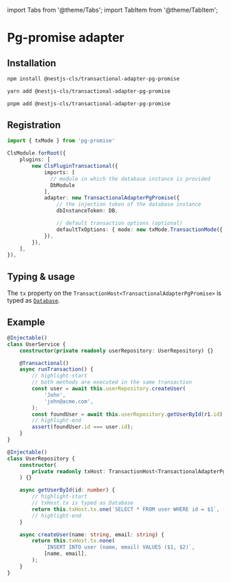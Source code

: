 import Tabs from '@theme/Tabs';
import TabItem from '@theme/TabItem';

# Pg-promise adapter

## Installation

<Tabs>
<TabItem value="npm" label="npm" default>

```bash
npm install @nestjs-cls/transactional-adapter-pg-promise
```

</TabItem>
<TabItem value="yarn" label="yarn">

```bash
yarn add @nestjs-cls/transactional-adapter-pg-promise
```

</TabItem>
<TabItem value="pnpm" label="pnpm">

```bash
pnpm add @nestjs-cls/transactional-adapter-pg-promise
```

</TabItem>
</Tabs>

## Registration

```ts
import { txMode } from 'pg-promise'

ClsModule.forRoot({
    plugins: [
        new ClsPluginTransactional({
            imports: [
              // module in which the database instance is provided
              DbModule
            ],
            adapter: new TransactionalAdapterPgPromise({
                // the injection token of the database instance
                dbInstanceToken: DB,

                // default transaction options (optional)
                defaultTxOptions: { mode: new txMode.TransactionMode({ tiLevel: txMode.isolationLevel.serializable }) }
            }),
        }),
    ],
}),
```

## Typing & usage

The `tx` property on the `TransactionHost<TransactionalAdapterPgPromise>` is typed as [`Database`](https://vitaly-t.github.io/pg-promise/Database.html).

## Example

```ts title="user.service.ts"
@Injectable()
class UserService {
    constructor(private readonly userRepository: UserRepository) {}

    @Transactional()
    async runTransaction() {
        // highlight-start
        // both methods are executed in the same transaction
        const user = await this.userRepository.createUser(
            'John',
            'john@acme.com',
        );
        const foundUser = await this.userRepository.getUserById(r1.id);
        // highlight-end
        assert(foundUser.id === user.id);
    }
}
```

```ts title="user.repository.ts"
@Injectable()
class UserRepository {
    constructor(
        private readonly txHost: TransactionHost<TransactionalAdapterPgPromise>,
    ) {}

    async getUserById(id: number) {
        // highlight-start
        // txHost.tx is typed as Database
        return this.txHost.tx.one(`SELECT * FROM user WHERE id = $1`, [id]);
        // highlight-end
    }

    async createUser(name: string, email: string) {
        return this.txHost.tx.none(
            `INSERT INTO user (name, email) VALUES ($1, $2)`,
            [name, email],
        );
    }
}
```
